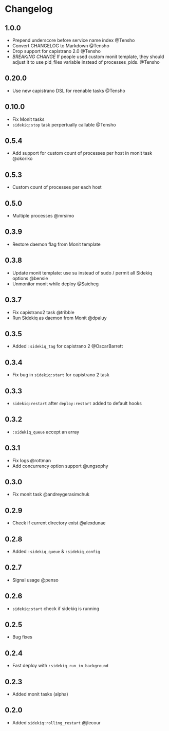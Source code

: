# Changelog

## 1.0.0

- Prepend underscore before service name index @Tensho
- Convert CHANGELOG to Markdown @Tensho
- Drop support for capistrano 2.0 @Tensho
- *BREAKING CHANGE* If people used custom monit template, they should adjust it to use pid_files variable instead of processes_pids. @Tensho

## 0.20.0

- Use new capistrano DSL for reenable tasks @Tensho

## 0.10.0

- Fix Monit tasks
- `sidekiq:stop` task perpertually callable @Tensho

## 0.5.4
 
 - Add support for custom count of processes per host in monit task @okoriko
 
## 0.5.3
 
 - Custom count of processes per each host
 
## 0.5.0
 
 - Multiple processes @mrsimo
 
## 0.3.9
 
 - Restore daemon flag from Monit template
 
## 0.3.8

- Update monit template: use su instead of sudo / permit all Sidekiq options @bensie
- Unmonitor monit while deploy @Saicheg

## 0.3.7

- Fix capistrano2 task @tribble
- Run Sidekiq as daemon from Monit @dpaluy

## 0.3.5
 
- Added `:sidekiq_tag` for capistrano 2 @OscarBarrett
 
## 0.3.4
 
- Fix bug in `sidekiq:start` for capistrano 2 task
 
## 0.3.3
 
- `sidekiq:restart` after `deploy:restart` added to default hooks
 
## 0.3.2
 
- `:sidekiq_queue` accept an array
 
## 0.3.1
 
- Fix logs @rottman
- Add concurrency option support @ungsophy
 
## 0.3.0
 
- Fix monit task @andreygerasimchuk
 
## 0.2.9
 
- Check if current directory exist @alexdunae
 
## 0.2.8
 
- Added `:sidekiq_queue` & `:sidekiq_config`
 
## 0.2.7
 
- Signal usage @penso
 
## 0.2.6
 
- `sidekiq:start` check if sidekiq is running
 
## 0.2.5
 
- Bug fixes
 
## 0.2.4
 
- Fast deploy with `:sidekiq_run_in_background`
 
## 0.2.3
 
- Added monit tasks (alpha)
 
## 0.2.0
 
- Added `sidekiq:rolling_restart` @jlecour
 
